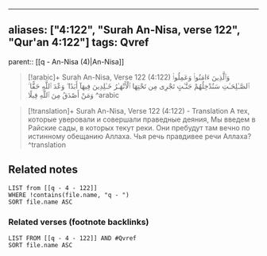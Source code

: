 
---
aliases: ["4:122", "Surah An-Nisa, verse 122", "Qur'an 4:122"]
tags: Qvref
---

parent:: [[q - An-Nisa (4)|An-Nisa]]

> [!arabic]+ Surah An-Nisa, Verse 122 (4:122)
> <span class="quran-arabic">وَٱلَّذِينَ ءَامَنُوا۟ وَعَمِلُوا۟ ٱلصَّـٰلِحَـٰتِ سَنُدْخِلُهُمْ جَنَّـٰتٍ تَجْرِى مِن تَحْتِهَا ٱلْأَنْهَـٰرُ خَـٰلِدِينَ فِيهَآ أَبَدًا ۖ وَعْدَ ٱللَّهِ حَقًّا ۚ وَمَنْ أَصْدَقُ مِنَ ٱللَّهِ قِيلًا</span>
^arabic

> [!translation]+ Surah An-Nisa, Verse 122 (4:122) - Translation
> А тех, которые уверовали и совершали праведные деяния, Мы введем в Райские сады, в которых текут реки. Они пребудут там вечно по истинному обещанию Аллаха. Чья речь правдивее речи Аллаха?
^translation



## Related notes
```dataview
LIST from [[q - 4 - 122]]
WHERE !contains(file.name, "q - ")
SORT file.name ASC
```

### Related verses (footnote backlinks)
```dataview
LIST FROM [[q - 4 - 122]] AND #Qvref
SORT file.name ASC
```

